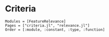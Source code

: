 # Criteria

```@autodocs
Modules = [FeatureRelevance]
Pages = ["criteria.jl", "relevance.jl"]
Order = [:module, :constant, :type, :function]
```
